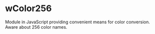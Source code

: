 # wColor256
Module in JavaScript providing convenient means for color conversion. Aware about 256 color names.


